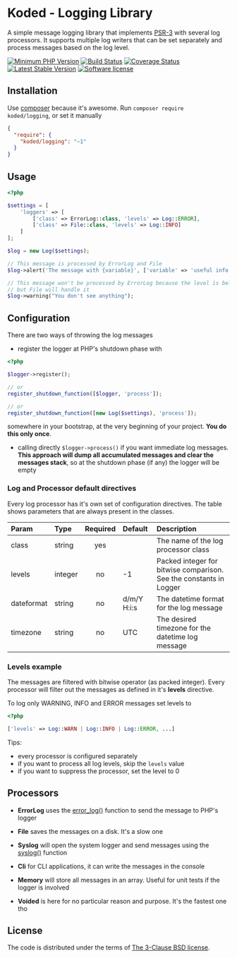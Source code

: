Koded - Logging Library
=======================

A simple message logging library that implements [PSR-3][psr-3]
with several log processors. It supports multiple log writers that
can be set separately and process messages based on the log level.

[![Minimum PHP Version](https://img.shields.io/badge/php-%3E%3D%207.0-8892BF.svg)](https://php.net/)
[![Build Status](https://travis-ci.org/kodedphp/logging.svg?branch=master)](https://travis-ci.org/kodedphp/logging)
[![Coverage Status](https://coveralls.io/repos/github/kodedphp/logging/badge.svg?branch=master)](https://coveralls.io/github/kodedphp/logging?branch=master)
[![Latest Stable Version](https://img.shields.io/packagist/v/koded/logging.svg)](https://packagist.org/packages/koded/logging)
[![Software license](https://img.shields.io/badge/License-BSD%203--Clause-blue.svg)](LICENSE)


Installation
------------

Use [composer][composer] because it's awesome. Run `composer require koded/logging`,
or set it manually

```json
{
  "require": {
    "koded/logging": "~1"
  }
}
```
Usage
-----

```php
<?php

$settings = [
    'loggers' => [
        ['class' => ErrorLog::class, 'levels' => Log::ERROR],
        ['class' => File::class, 'levels' => Log::INFO]
    ]
];

$log = new Log($settings);

// This message is processed by ErrorLog and File
$log->alert('The message with {variable}', ['variable' => 'useful info']);

// This message won't be processed by ErrorLog because the level is below ERROR
// but File will handle it
$log->warning("You don't see anything");

```

Configuration
-------------

There are two ways of throwing the log messages
- register the logger at PHP's shutdown phase with
```php
<?php

$logger->register();

// or
register_shutdown_function([$logger, 'process']);

// or
register_shutdown_function([new Log($settings), 'process']);
```
somewhere in your bootstrap, at the very beginning of your project.
**You do this only once**.

- calling directly `$logger->process()` if you want immediate log messages.
**This approach will dump all accumulated messages and clear the messages stack**,
so at the shutdown phase (if any) the logger will be empty


### Log and Processor default directives

Every log processor has it's own set of configuration directives.
The table shows parameters that are always present in the classes.

| Param      | Type    | Required | Default     | Description                                                          |
|:-----------|:--------|:--------:|:------------|:---------------------------------------------------------------------|
| class      | string  | yes      |             | The name of the log processor class                                  |
| levels     | integer | no       | -1          | Packed integer for bitwise comparison. See the constants in Logger   |
| dateformat | string  | no       | d/m/Y H:i:s | The datetime format for the log message                              |
| timezone   | string  | no       | UTC         | The desired timezone for the datetime log message                    |


### Levels example
The messages are filtered with bitwise operator (as packed integer). Every processor will filter out the messages as
defined in it's **levels** directive.

To log only WARNING, INFO and ERROR messages set levels to

```php
<?php

['levels' => Log::WARN | Log::INFO | Log::ERROR, ...]
```

Tips:
- every processor is configured separately
- if you want to process all log levels, skip the `levels` value
- if you want to suppress the processor, set the level to 0


Processors
----------

- **ErrorLog**
  uses the [error_log()][error-log] function to send the message to PHP's logger

- **File**
  saves the messages on a disk. It's a slow one
  
- **Syslog**
  will open the system logger and send messages using the [syslog()][syslog] function

- **Cli**
  for CLI applications, it can write the messages in the console

- **Memory**
  will store all messages in an array. Useful for unit tests if the logger is involved

- **Voided**
  is here for no particular reason and purpose. It's the fastest one tho


License
-------

The code is distributed under the terms of [The 3-Clause BSD license](LICENSE).

[psr-3]: http://www.php-fig.org/psr/psr-3/
[composer]: https://getcomposer.org/download/
[error-log]: http://php.net/error_log
[syslog]: http://php.net/syslog